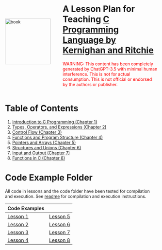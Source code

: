 <div style="display: flex; align-items: center;">
  <a href="https://www.amazon.com/Programming-Language-2nd-Brian-Kernighan/dp/0131103628" target="_blank" rel="noopener noreferrer"><img src="https://m.media-amazon.com/images/I/71nl062AFCL.jpg" alt="book" height="150" style="margin-right: 20px;"/></a>
  <div style="margin-left: 20px;">
    <h1>A Lesson Plan for Teaching <a href="https://www.amazon.com/Programming-Language-2nd-Brian-Kernighan/dp/0131103628" target="_blank" rel="noopener noreferrer">C Programming Language by Kernighan and Ritchie</a></h1>
    <p style="color: red;">WARNING: This content has been completely generated by ChatGPT-3.5 with minimal human interference. This is not for actual consumption. This is not official or endorsed by the authors or publisher.</p>
  </div>
</div>

# Table of Contents

1. [Introduction to C Programming (Chapter 1)](lesson-1.md)
2. [Types, Operators, and Expressions (Chapter 2)](lesson-2.md)
3. [Control Flow (Chapter 3)](lesson-3.md)
4. [Functions and Program Structure (Chapter 4)](lesson-4.md)
5. [Pointers and Arrays (Chapter 5)](lesson-5.md)
6. [Structures and Unions (Chapter 6)](lesson-6.md)
7. [Input and Output (Chapter 7)](lesson-7.md)
8. [Functions in C (Chapter 8)](lesson-8.md)

# Code Example Folder

All code in lessons and the code folder have been tested for compilation and execution. See [readme](/code/readme.md) for compilation and execution instructions.

|        Code Examples        |                |
| ------------------- | ------------------- |
| [Lesson 1](code/lesson-1/index.md) | [Lesson 5](code/lesson-5/index.md) |
| [Lesson 2](code/lesson-2/index.md) | [Lesson 6](code/lesson-6/index.md) |
| [Lesson 3](code/lesson-3/index.md)          | [Lesson 7](code/lesson-7/index.md) |
| [Lesson 4](code/lesson-4/index.md)          | [Lesson 8](code/lesson-8/index.md) |


